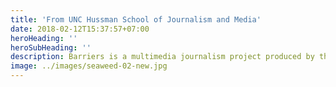 ```yaml
---
title: 'From UNC Hussman School of Journalism and Media'
date: 2018-02-12T15:37:57+07:00
heroHeading: ''
heroSubHeading: ''
description: Barriers is a multimedia journalism project produced by the UNC Hussman School of Journalism and Media.
image: ../images/seaweed-02-new.jpg
---
```


